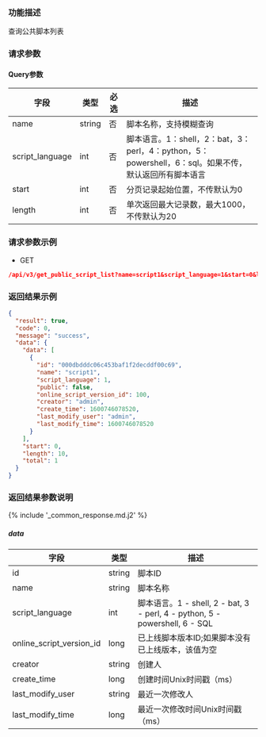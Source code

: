 ### 功能描述

查询公共脚本列表

### 请求参数

#### Query参数

| 字段              | 类型     | 必选 | 描述                                                                    |
|-----------------|--------|----|-----------------------------------------------------------------------|
| name            | string | 否  | 脚本名称，支持模糊查询                                                           |
| script_language | int    | 否  | 脚本语言。1：shell，2：bat，3：perl，4：python，5：powershell，6：sql。如果不传，默认返回所有脚本语言 |
| start           | int    | 否  | 分页记录起始位置，不传默认为0                                                       |
| length          | int    | 否  | 单次返回最大记录数，最大1000，不传默认为20                                              |

### 请求参数示例

- GET

```json
/api/v3/get_public_script_list?name=script1&script_language=1&start=0&length=10
```

### 返回结果示例

```json
{
  "result": true,
  "code": 0,
  "message": "success",
  "data": {
    "data": [
      {
        "id": "000dbdddc06c453baf1f2decddf00c69",
        "name": "script1",
        "script_language": 1,
        "public": false,
        "online_script_version_id": 100,
        "creator": "admin",
        "create_time": 1600746078520,
        "last_modify_user": "admin",
        "last_modify_time": 1600746078520
      }
    ],
    "start": 0,
    "length": 10,
    "total": 1
  }
}
```

### 返回结果参数说明

{% include '_common_response.md.j2' %}

##### data

| 字段                       | 类型     | 描述                                                                     |
|--------------------------|--------|------------------------------------------------------------------------|
| id                       | string | 脚本ID                                                                   |
| name                     | string | 脚本名称                                                                   |
| script_language          | int    | 脚本语言。1 - shell, 2 - bat, 3 - perl, 4 - python, 5 - powershell, 6 - SQL |
| online_script_version_id | long   | 已上线脚本版本ID;如果脚本没有已上线版本，该值为空                                             |
| creator                  | string | 创建人                                                                    |
| create_time              | long   | 创建时间Unix时间戳（ms）                                                        |
| last_modify_user         | string | 最近一次修改人                                                                |
| last_modify_time         | long   | 最近一次修改时间Unix时间戳（ms）                                                    |
